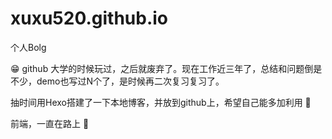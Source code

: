 # xuxu520.github.io
个人Bolg


😁 github 大学的时候玩过，之后就废弃了。现在工作近三年了，总结和问题倒是不少，demo也写过N个了，是时候再二次复习复习了。

抽时间用Hexo搭建了一下本地博客，并放到github上，希望自己能多加利用 🙊

前端，一直在路上 🐢
